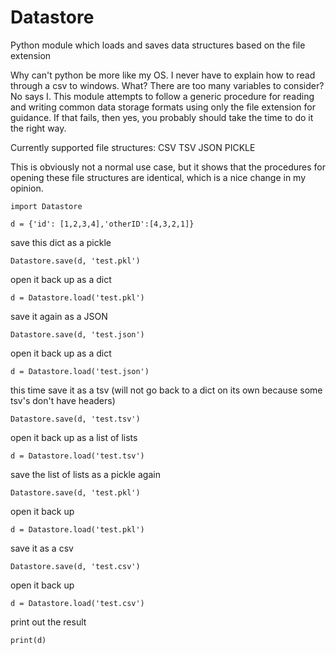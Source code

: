 # Datastore
Python module which loads and saves data structures based on the file extension

Why can't python be more like my OS. I never have to explain how to read through a csv to windows. What? There are too many variables to consider? No says I. This module attempts to follow a generic procedure for reading and writing common data storage formats using only the file extension for guidance. If that fails, then yes, you probably should take the time to do it the right way. 

Currently supported file structures: CSV TSV JSON PICKLE 

This is obviously not a normal use case, but it shows that the procedures for opening these file structures are identical, which is a nice change in my opinion.

```
import Datastore

d = {'id': [1,2,3,4],'otherID':[4,3,2,1]}
```

save this dict as a pickle
```
Datastore.save(d, 'test.pkl')
```
open it back up as a dict
```
d = Datastore.load('test.pkl')
```
save it again as a JSON
```
Datastore.save(d, 'test.json')
```
open it back up as a dict
```
d = Datastore.load('test.json')
```
this time save it as a tsv (will not go back to a dict on its own because some tsv's don't have headers)
```
Datastore.save(d, 'test.tsv')
  ```
open it back up as a list of lists
```
d = Datastore.load('test.tsv')
```
save the list of lists as a pickle again
```
Datastore.save(d, 'test.pkl')
```
open it back up
```
d = Datastore.load('test.pkl')
```
save it as a csv
```
Datastore.save(d, 'test.csv')
```
open it back up
```
d = Datastore.load('test.csv')
```
print out the result
```
print(d)
```

